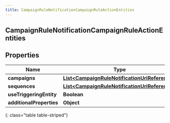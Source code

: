 ```yaml
---
title: CampaignRuleNotificationCampaignRuleActionEntities
---
```

## CampaignRuleNotificationCampaignRuleActionEntities


## Properties

| Name | Type | Description | Notes |
| ------------ | ------------- | ------------- | ------------- |
| **campaigns** | [**List&lt;CampaignRuleNotificationUriReference&gt;**](CampaignRuleNotificationUriReference.html) |  |  [optional] |
| **sequences** | [**List&lt;CampaignRuleNotificationUriReference&gt;**](CampaignRuleNotificationUriReference.html) |  |  [optional] |
| **useTriggeringEntity** | **Boolean** |  |  [optional] |
| **additionalProperties** | **Object** |  |  [optional] |
{: class="table table-striped"}



